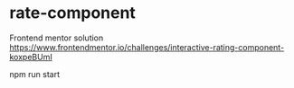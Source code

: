 # rate-component
Frontend mentor solution https://www.frontendmentor.io/challenges/interactive-rating-component-koxpeBUmI

npm run start

